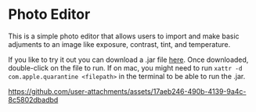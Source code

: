 # Photo Editor

This is a simple photo editor that allows users to import and make basic adjuments to an image like exposure, contrast, tint, and temperature.

If you like to try it out you can download a .jar file [here](https://drive.google.com/file/d/17a-9QB2AxUC6c9pKy-SY5HF5dj3EzaqI/view?usp=drive_link). Once downloaded, double-click on the file to run. If on mac, you might need to run ```xattr -d com.apple.quarantine <filepath>``` in the terminal to be able to run the .jar.

https://github.com/user-attachments/assets/17aeb246-490b-4139-9a4c-8c5802dbadbd
